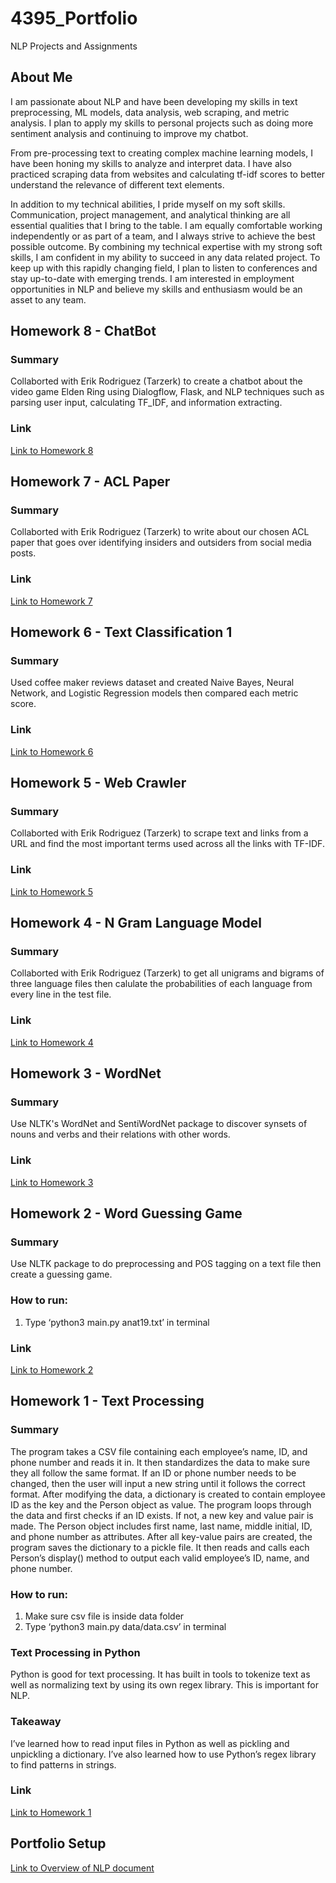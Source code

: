 # 4395_Portfolio
NLP Projects and Assignments

## About Me
I am passionate about NLP and have been developing my skills in text preprocessing, ML models, data analysis, web scraping, and metric analysis. I plan to apply my skills to personal projects such as doing more sentiment analysis and continuing to improve my chatbot.

From pre-processing text to creating complex machine learning models, I have been honing my skills to analyze and interpret data. I have also practiced scraping data from websites and calculating tf-idf scores to better understand the relevance of different text elements.

In addition to my technical abilities, I pride myself on my soft skills. Communication, project management, and analytical thinking are all essential qualities that I bring to the table. I am equally comfortable working independently or as part of a team, and I always strive to achieve the best possible outcome. By combining my technical expertise with my strong soft skills, I am confident in my ability to succeed in any data related project. To keep up with this rapidly changing field, I plan to listen to conferences and stay up-to-date with emerging trends. I am interested in employment opportunities in NLP and believe my skills and enthusiasm would be an asset to any team.

## Homework 8 - ChatBot
### Summary
Collaborted with Erik Rodriguez (Tarzerk) to create a chatbot about the video game Elden Ring using Dialogflow, Flask, and NLP techniques such as parsing user input, calculating TF_IDF, and information extracting.

### Link
[Link to Homework 8](https://github.com/posadari/4395_Portfolio/tree/main/4395_Assignment8)

## Homework 7 - ACL Paper
### Summary
Collaborted with Erik Rodriguez (Tarzerk) to write about our chosen ACL paper that goes over identifying insiders and outsiders from social media posts.

### Link
[Link to Homework 7](https://github.com/posadari/4395_Portfolio/tree/main/4395_Assignment7)

## Homework 6 - Text Classification 1
### Summary
Used coffee maker reviews dataset and created Naive Bayes, Neural Network, and Logistic Regression models then compared each metric score.

### Link
[Link to Homework 6](https://github.com/posadari/4395_Portfolio/tree/main/4395_Assignment6)

## Homework 5 - Web Crawler
### Summary
Collaborted with Erik Rodriguez (Tarzerk) to scrape text and links from a URL and find the most important terms used across all the links with TF-IDF.
### Link
[Link to Homework 5](https://github.com/posadari/4395_Portfolio/tree/main/4395_Assignment5)

## Homework 4 - N Gram Language Model
### Summary
Collaborted with Erik Rodriguez (Tarzerk) to get all unigrams and bigrams of three language files then calulate the probabilities of each language from every line in the test file.

### Link
[Link to Homework 4](https://github.com/posadari/4395_Portfolio/tree/main/4395_Assignment4)

## Homework 3 - WordNet
### Summary
Use NLTK's WordNet and SentiWordNet package to discover synsets of nouns and verbs and their relations with other words.

### Link
[Link to Homework 3](https://github.com/posadari/4395_Portfolio/tree/main/4395_Assignment%203)

## Homework 2 - Word Guessing Game
### Summary
Use NLTK package to do preprocessing and POS tagging on a text file then create a guessing game.

### How to run:
1. Type ‘python3 main.py anat19.txt’ in terminal

### Link
[Link to Homework 2](https://github.com/posadari/4395_Portfolio/tree/main/4395_Assignment2)

## Homework 1 - Text Processing
### Summary
The program takes a CSV file containing each employee’s name, ID, and phone number and reads it in. It then standardizes the data to make sure they all follow the same format. If an ID or phone number needs to be changed, then the user will input a new string until it follows the correct format. After modifying the data, a dictionary is created to contain employee ID as the key and the Person object as value. The program loops through the data and first checks if an ID exists. If not, a new key and value pair is made. The Person object includes first name, last name, middle initial, ID, and phone number as attributes. After all key-value pairs are created, the program saves the dictionary to a pickle file. It then reads and calls each Person’s display() method to output each valid employee’s ID, name, and phone number.

### How to run: 
1. Make sure csv file is inside data folder
2. Type ‘python3 main.py data/data.csv’ in terminal

### Text Processing in Python
Python is good for text processing. It has built in tools to tokenize text as well as normalizing text by using its own regex library. This is important for NLP.

### Takeaway
I’ve learned how to read input files in Python as well as pickling and unpickling a dictionary. I’ve also learned how to use Python’s regex library to find patterns in strings.

### Link
[Link to Homework 1](https://github.com/posadari/4395_Portfolio/blob/main/4395_Assignment1/main.py)

## Portfolio Setup
[Link to Overview of NLP document](https://github.com/posadari/4395_Portfolio/blob/main/Overview%20of%20NLP.pdf)
